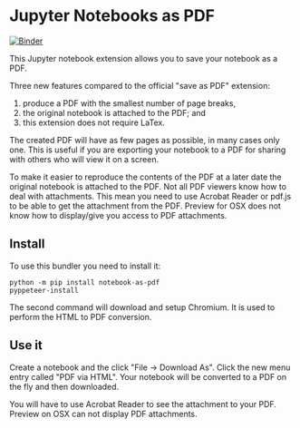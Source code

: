 # Jupyter Notebooks as PDF

[![Binder](https://mybinder.org/badge_logo.svg)](https://mybinder.org/v2/gh/betatim/notebook-as-pdf/master)

This Jupyter notebook extension allows you to save your notebook as a PDF.

Three new features compared to the official "save as PDF" extension:
1. produce a PDF with the smallest number of page breaks,
1. the original notebook is attached to the PDF; and
1. this extension does not require LaTex.

The created PDF will have as few pages as possible, in many cases only one. This is useful if you are exporting your notebook to a PDF for sharing with others who will view it on a screen.

To make it easier to reproduce the contents of the PDF at a later date the original notebook is attached to the PDF. Not all PDF viewers know how to deal with attachments. This mean you need to use Acrobat Reader or pdf.js to be able to get the attachment from the PDF. Preview for OSX does not know how to display/give you access to PDF attachments.


## Install

To use this bundler you need to install it:
```
python -m pip install notebook-as-pdf
pyppeteer-install
```
The second command will download and setup Chromium. It is used to perform
the HTML to PDF conversion.


## Use it

Create a notebook and the click "File -> Download As". Click the new menu entry
called "PDF via HTML". Your notebook will be converted to a PDF on the fly
and then downloaded.

You will have to use Acrobat Reader to see the attachment to your PDF. Preview
on OSX can not display PDF attachments.
